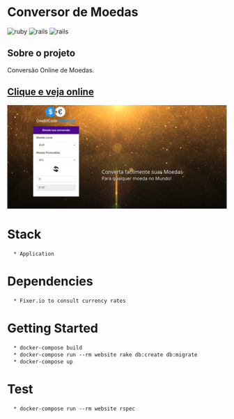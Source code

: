 **Conversor de Moedas**
===================

![ruby](https://img.shields.io/badge/Ruby-2.4.1-red.svg)
![rails](https://img.shields.io/badge/Rails-5.1.0-red.svg)
![rails](https://img.shields.io/docker/automated/jrottenberg/ffmpeg.svg)

## Sobre o projeto

Conversão Online de Moedas.

## [Clique e veja online](https://crystian-app1-exchange.herokuapp.com/)

![Conversor Moedas](https://raw.githubusercontent.com/crystianyamakawa/exchange/master/public/print_scr.png)

# Stack
```
  * Application
```

# Dependencies
```
  * Fixer.io to consult currency rates
```

# Getting Started
```
  * docker-compose build
  * docker-compose run --rm website rake db:create db:migrate
  * docker-compose up
```

# Test
```
  * docker-compose run --rm website rspec
```
